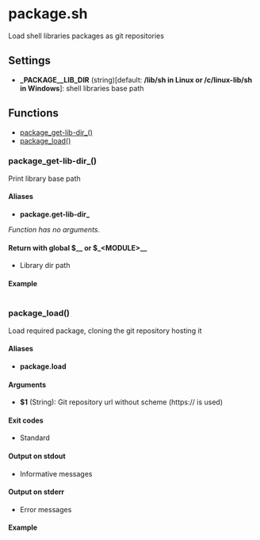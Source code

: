 # package.sh

Load shell libraries packages as git repositories

## Settings

* **\_PACKAGE__LIB_DIR** (string)[default: **/lib/sh in Linux or /c/linux-lib/sh in Windows**]: shell libraries base path


## Functions
* [package_get-lib-dir_()](#package_get-lib-dir_)
* [package_load()](#package_load)


### package_get-lib-dir_()

Print library base path

#### Aliases

* **package.get-lib-dir_**

_Function has no arguments._

#### Return with global $__ or $_\<MODULE\>__

* Library dir path

#### Example

```bash
```

### package_load()

Load required package, cloning the git repository hosting it

#### Aliases

* **package.load**

#### Arguments

* **$1** (String): Git repository url without scheme (https:// is used)

#### Exit codes

* Standard

#### Output on stdout

* Informative messages

#### Output on stderr

* Error messages

#### Example

```bash
```


